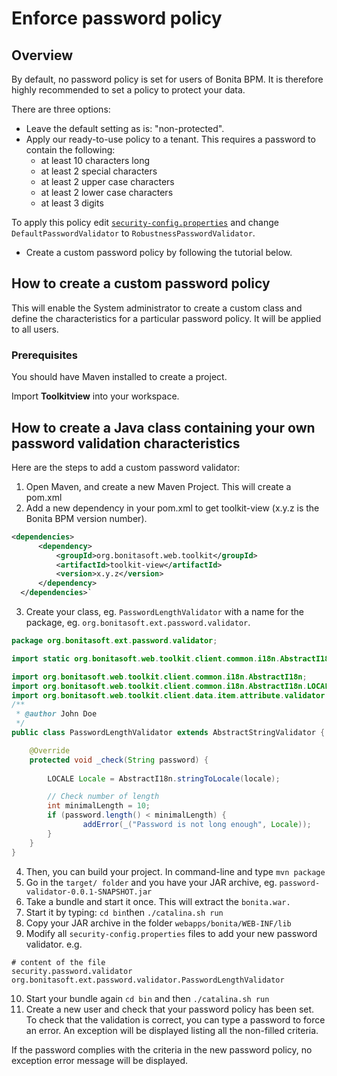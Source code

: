 # Enforce password policy

## Overview

By default, no password policy is set for users of Bonita BPM. It is therefore highly recommended to set a policy to protect your data.

There are three options:

* Leave the default setting as is: "non-protected".
* Apply our ready-to-use policy to a tenant. This requires a password to contain the following:
  * at least 10 characters long
  * at least 2 special characters
  * at least 2 upper case characters
  * at least 2 lower case characters
  * at least 3 digits

To apply this policy edit [`security-config.properties`](BonitaBPM_platform_setup.md) and change `DefaultPasswordValidator` to `RobustnessPasswordValidator`.
* Create a custom password policy by following the tutorial below.

## How to create a custom password policy

This will enable the System administrator to create a custom class and define the characteristics for a particular password policy.
It will be applied to all users.

### Prerequisites

You should have Maven installed to create a project.

Import **Toolkitview** into your workspace.

## How to create a Java class containing your own password validation characteristics

Here are the steps to add a custom password validator: 

1. Open Maven, and create a new Maven Project. This will create a pom.xml
2. Add a new dependency in your pom.xml to get toolkit-view (x.y.z is the Bonita BPM version number).
```xml
<dependencies>
      <dependency>
          <groupId>org.bonitasoft.web.toolkit</groupId>
          <artifactId>toolkit-view</artifactId>
          <version>x.y.z</version>
      </dependency>
  </dependencies>`
```

3. Create your class, eg. `PasswordLengthValidator` with a name for the package, eg. `org.bonitasoft.ext.password.validator`.

```java
package org.bonitasoft.ext.password.validator;

import static org.bonitasoft.web.toolkit.client.common.i18n.AbstractI18n._;

import org.bonitasoft.web.toolkit.client.common.i18n.AbstractI18n;
import org.bonitasoft.web.toolkit.client.common.i18n.AbstractI18n.LOCALE;
import org.bonitasoft.web.toolkit.client.data.item.attribute.validator.AbstractStringValidator;
/**
 * @author John Doe
 */
public class PasswordLengthValidator extends AbstractStringValidator {

    @Override
    protected void _check(String password) {
        
        LOCALE Locale = AbstractI18n.stringToLocale(locale);

        // Check number of length
        int minimalLength = 10;
        if (password.length() < minimalLength) {
                addError(_("Password is not long enough", Locale));
        }
    }
}
```

4. Then, you can build your project. In command-line and type `mvn package`
5. Go in the `target/ folder` and you have your JAR archive, eg. `password-validator-0.0.1-SNAPSHOT.jar`
6. Take a bundle and start it once. This will extract the `bonita.war.`
7. Start it by typing: `cd bin`then `./catalina.sh run`
8. Copy your JAR archive in the folder `webapps/bonita/WEB-INF/lib`
9. Modify all `security-config.properties` files to add your new password validator. e.g. 
```
# content of the file
security.password.validator org.bonitasoft.ext.password.validator.PasswordLengthValidator
```

10. Start your bundle again
`cd bin` and then `./catalina.sh run`
11. Create a new user and check that your password policy has been set. 
To check that the validation is correct, you can type a password to force an error. An exception will be displayed listing all the non-filled criteria.

If the password complies with the criteria in the new password policy, no exception error message will be displayed.
